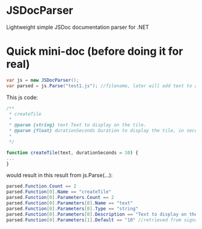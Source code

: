 # JSDocParser
Lightweight simple JSDoc documentation parser for .NET

# Quick mini-doc (before doing it for real)
```C#
var js = new JSDocParser();
var parsed = js.Parse("test1.js"); //filename, later will add text to allow http retrieval.
```

This js code:
```javascript
/**
 * createTile
 *
 * @param {string} text Text to display on the tile.
 * @param {float} durationSeconds Duration to display the tile, in seconds. Defaults to 10.
 *
 */

function createTile(text, durationSeconds = 10) {
...
}
```
would result in this result from js.Parse(...):

```C#
parsed.Function.Count == 2
parsed.Function[0].Name == "createTile"
parsed.Function[0].Parameters.Count == 2
parsed.Function[0].Parameters[0].Name == "text"
parsed.Function[0].Parameters[0].Type == "string"
parsed.Function[0].Parameters[0].Description == "Text to display on the tile."
parsed.Function[0].Parameters[1].Default == "10" //retrieved from signature line, not from docs
```
